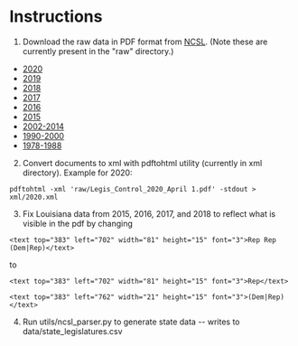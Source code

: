 # Instructions

1. Download the raw data in PDF format from [NCSL](https://www.ncsl.org/research/about-state-legislatures/partisan-composition.aspx). (Note these are currently present in the "raw" directory.)
 - [2020](https://www.ncsl.org/Portals/1/Documents/Elections/Legis_Control_2020_April%201.pdf)
 - [2019](https://www.ncsl.org/Portals/1/Documents/Elections/Legis_Control_2019_February%201st.pdf)
 - [2018](https://www.ncsl.org/Portals/1/Documents/Elections/Legis_Control_011018_26973.pdf)
 - [2017](https://www.ncsl.org/Portals/1/Documents/Elections/Legis_Control_2017_March_1_9%20am.pdf)
 - [2016](https://www.ncsl.org/portals/1/documents/elections/Legis_Control_2016.pdf)
 - [2015](https://www.ncsl.org/Portals/1/Documents/Elections/Legis_Control_2015.pdf)
 - [2002-2014](https://www.ncsl.org/documents/statevote/legiscontrol_2002_2014.pdf)
 - [1990-2000](https://www.ncsl.org/documents/statevote/legiscontrol_1990_2000.pdf)
 - [1978-1988](https://www.ncsl.org/documents/statevote/legiscontrol_1978_1988.pdf)

2. Convert documents to xml with pdftohtml utility (currently in xml directory). Example for 2020:

 `pdftohtml -xml 'raw/Legis_Control_2020_April 1.pdf' -stdout > xml/2020.xml`

3. Fix Louisiana data from 2015, 2016, 2017, and 2018 to reflect what is visible in the pdf by changing

`<text top="383" left="702" width="81" height="15" font="3">Rep Rep (Dem|Rep)</text>`

to

`<text top="383" left="702" width="81" height="15" font="3">Rep</text>`

`<text top="383" left="762" width="21" height="15" font="3">(Dem|Rep)</text>`

4. Run utils/ncsl_parser.py to generate state data -- writes to data/state_legislatures.csv

